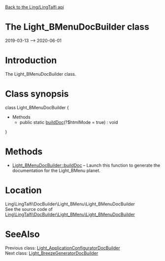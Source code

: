 [Back to the Ling/LingTalfi api](https://github.com/lingtalfi/LingTalfi/blob/master/doc/api/Ling/LingTalfi.md)



The Light_BMenuDocBuilder class
================
2019-03-13 --> 2020-06-01






Introduction
============

The Light_BMenuDocBuilder class.



Class synopsis
==============


class <span class="pl-k">Light_BMenuDocBuilder</span>  {

- Methods
    - public static [buildDoc](https://github.com/lingtalfi/LingTalfi/blob/master/doc/api/Ling/LingTalfi/DocBuilder/Light_BMenu/Light_BMenuDocBuilder/buildDoc.md)(?$htmlMode = true) : void

}






Methods
==============

- [Light_BMenuDocBuilder::buildDoc](https://github.com/lingtalfi/LingTalfi/blob/master/doc/api/Ling/LingTalfi/DocBuilder/Light_BMenu/Light_BMenuDocBuilder/buildDoc.md) &ndash; Launch this function to generate the documentation for the Light_BMenu planet.





Location
=============
Ling\LingTalfi\DocBuilder\Light_BMenu\Light_BMenuDocBuilder<br>
See the source code of [Ling\LingTalfi\DocBuilder\Light_BMenu\Light_BMenuDocBuilder](https://github.com/lingtalfi/LingTalfi/blob/master/DocBuilder/Light_BMenu/Light_BMenuDocBuilder.php)



SeeAlso
==============
Previous class: [Light_ApplicationConfiguratorDocBuilder](https://github.com/lingtalfi/LingTalfi/blob/master/doc/api/Ling/LingTalfi/DocBuilder/Light_ApplicationConfigurator/Light_ApplicationConfiguratorDocBuilder.md)<br>Next class: [Light_BreezeGeneratorDocBuilder](https://github.com/lingtalfi/LingTalfi/blob/master/doc/api/Ling/LingTalfi/DocBuilder/Light_BreezeGenerator/Light_BreezeGeneratorDocBuilder.md)<br>
